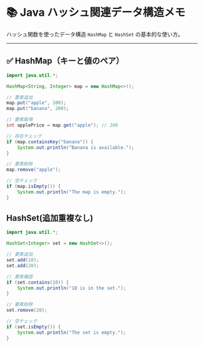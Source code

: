 # 📚 Java ハッシュ関連データ構造メモ

ハッシュ関数を使ったデータ構造 `HashMap` と `HashSet` の基本的な使い方。

---

## ✅ HashMap（キーと値のペア）

```java
import java.util.*;

HashMap<String, Integer> map = new HashMap<>();

// 要素追加
map.put("apple", 100);
map.put("banana", 200);

// 要素取得
int applePrice = map.get("apple"); // 100

// 存在チェック
if (map.containsKey("banana")) {
    System.out.println("Banana is available.");
}

// 要素削除
map.remove("apple");

// 空チェック
if (map.isEmpty()) {
    System.out.println("The map is empty.");
}
```
## HashSet(追加重複なし)
```Java
import java.util.*;

HashSet<Integer> set = new HashSet<>();

// 要素追加
set.add(10);
set.add(20);

// 要素確認
if (set.contains(10)) {
    System.out.println("10 is in the set.");
}

// 要素削除
set.remove(20);

// 空チェック
if (set.isEmpty()) {
    System.out.println("The set is empty.");
}
```
